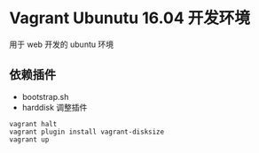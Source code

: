# Vagrant Ubunutu 16.04 开发环境
用于 web 开发的 ubuntu 环境

## 依赖插件
- bootstrap.sh
- harddisk 调整插件

```
vagrant halt
vagrant plugin install vagrant-disksize
vagrant up

```
